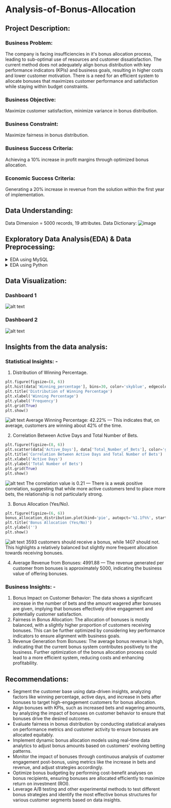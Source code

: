 # Analysis-of-Bonus-Allocation
## Project Description:
### Business Problem:
The company is facing insufficiencies in it's bonus allocation process, leading to sub-optimal use of resources and customer dissatisfaction. The current method does not adequately align bonus distribution with key performance indicators (KPIs) and business goals, resulting in higher costs and lower customer motivation. There is a need for an efficient system to allocate bonuses that maximizes customer performance and satisfaction while staying within budget constraints.
### Business Objective: 
Maximize customer satisfaction, minimize variance in bonus distribution.
### Business Constraint: 
Maximize fairness in bonus distribution.
### Business Success Criteria: 
Achieving a 10% increase in profit margins through optimized bonus allocation.
### Economic Success Criteria: 
Generating a 20% increase in revenue from the solution within the first year of implementation.

## Data Understanding:
Data Dimension = 5000 records, 19 attributes.
Data Dictionary:
![image](https://github.com/user-attachments/assets/f7adeae9-59b8-4344-bde2-c0d9db98b382)

## Exploratory Data Analysis(EDA) & Data Preprocessing:

<details>
  <summary>EDA using MySQL</summary>
	
  ```SQL
create database if not exists bonus_optimization_db;
use bonus_optimization_db;
drop table bonus_alloc;
create table if not exists bonus_alloc (
cust_id INT not null,
f_n VARCHAR(20) NOT NULL,
l_n VARCHAR(20) NOT NULL,
country TEXT NOT NULL,
age INT NOT NULL,
gender VARCHAR(10) NOT NULL,
income_level BIGINT NOT NULL,
win_pert INT NOT NULL,
days_since_last_bet INT NOT NULL,
active_days INT NOT NULL,
total_no_of_bets INT NOT NULL,
total_amt_wagered BIGINT NOT NULL,
avg_bet_amt INT NOT NULL,
no_of_bonus_rcvd INT NOT NULL,
amt_of_bonus_rcvd INT NOT NULL,
rev_from_bonus INT NOT NULL,
incr_bets_after_bonus INT NOT NULL,
incr_wager_after_bonus BIGINT NOT NULL,
should_rcv_bonus INT NOT NULL
);

select * from bonus_alloc;

											# EDA #
# Customer Age statistics:
SELECT 
    AVG(age) AS avg_age,
    MIN(age) AS min_age,
    MAX(age) AS max_age,
    STDDEV(age) AS stddev_age
FROM 
    bonus_alloc;
    
# Income level statistics:    
SELECT 
    AVG(income_level) AS avg_income,
    MIN(income_level) AS min_income,
    MAX(income_level) AS max_income,
    STDDEV(income_level) AS stddev_income
FROM 
    bonus_alloc;
    
# Betting behavior statistics:
SELECT 
    AVG(win_pert) AS avg_winning_percentage,
    MIN(win_pert) AS min_winning_percentage,
    MAX(win_pert) AS max_winning_percentage,
    STDDEV(win_pert) AS stddev_winning_percentage
FROM 
    bonus_alloc;
    
# Total number of bets:
SELECT 
    AVG(total_no_of_bets) AS avg_total_bets,
    MIN(total_no_of_bets) AS min_total_bets,
    MAX(total_no_of_bets) AS max_total_bets,
    STDDEV(total_no_of_bets) AS stddev_total_bets
FROM 
    bonus_alloc;
                                       
# Total Amount wagered:
SELECT 
    AVG(total_amt_wagered) AS avg_total_wagered,
    MIN(total_amt_wagered) AS min_total_wagered,
    MAX(total_amt_wagered) AS max_total_wagered,
    STDDEV(total_amt_wagered) AS stddev_total_wagered
FROM 
    bonus_alloc;
    
# Average bet amount:
SELECT 
    AVG(avg_bet_amt) AS avg_bet_amount,
    MIN(avg_bet_amt) AS min_bet_amount,
    MAX(avg_bet_amt) AS max_bet_amount,
    STDDEV(avg_bet_amt) AS stddev_bet_amount
FROM 
    bonus_alloc;
    
# No of bonuses received:
SELECT 
    AVG(no_of_bonus_rcvd) AS avg_bonuses_received,
    MIN(no_of_bonus_rcvd) AS min_bonuses_received,
    MAX(no_of_bonus_rcvd) AS max_bonuses_received,
    STDDEV(no_of_bonus_rcvd) AS stddev_bonuses_received
FROM 
    bonus_alloc;
    
# Amount of bonuses received:
SELECT 
    AVG(amt_of_bonus_rcvd) AS avg_bonus_amount,
    MIN(amt_of_bonus_rcvd) AS min_bonus_amount,
    MAX(amt_of_bonus_rcvd) AS max_bonus_amount,
    STDDEV(amt_of_bonus_rcvd) AS stddev_bonus_amount
FROM 
    bonus_alloc;

# Revenue from bonuses:
SELECT 
    AVG(rev_from_bonus) AS avg_revenue_from_bonuses,
    MIN(rev_from_bonus) AS min_revenue_from_bonuses,
    MAX(rev_from_bonus) AS max_revenue_from_bonuses,
    STDDEV(rev_from_bonus) AS stddev_revenue_from_bonuses
FROM 
    bonus_alloc;

# Increase in bets after bonus:
SELECT 
    AVG(incr_bets_after_bonus) AS avg_increase_in_bets,
    MIN(incr_bets_after_bonus) AS min_increase_in_bets,
    MAX(incr_bets_after_bonus) AS max_increase_in_bets,
    STDDEV(incr_bets_after_bonus) AS stddev_increase_in_bets
FROM 
    bonus_alloc;

# Increase in wagering after bonus:
SELECT 
    AVG(incr_wager_after_bonus) AS avg_increase_in_wagering,
    MIN(incr_wager_after_bonus) AS min_increase_in_wagering,
    MAX(incr_wager_after_bonus) AS max_increase_in_wagering,
    STDDEV(incr_wager_after_bonus) AS stddev_increase_in_wagering
FROM 
    bonus_alloc;
    
# Unique values in categorical columns
SELECT gender, COUNT(*) AS count
FROM bonus_alloc
GROUP BY gender
ORDER BY count DESC;

SELECT country, COUNT(*) AS count
FROM bonus_alloc
GROUP BY country
ORDER BY count DESC;

# Distribution of numerical columns
SELECT
    FLOOR(age / 10) * 10 AS age_range_start,
    FLOOR(age / 10) * 10 + 9 AS age_range_end,
    COUNT(*) AS frequency
FROM bonus_alloc
GROUP BY age_range_start, age_range_end
ORDER BY age_range_start;

			## Data Preprocessing ##
# combining first name and last name into customer name
set sql_safe_updates = 0;
ALTER TABLE bonus_alloc
ADD COLUMN cust_name VARCHAR(255);
UPDATE bonus_alloc
SET cust_name = CONCAT(f_n, ' ', l_n);

ALTER TABLE bonus_alloc
DROP COLUMN f_n,
DROP COLUMN l_n;

# Outlier analysis:
-- Step 1: Calculate Q1 and Q3 using subqueries

-- This subquery calculates Q1 and Q3 for win_pert
WITH quartiles AS (
    SELECT 
        MIN(CASE WHEN cumulative_percentile >= 25 THEN win_pert END) AS Q1,
        MIN(CASE WHEN cumulative_percentile >= 75 THEN win_pert END) AS Q3
    FROM (
        SELECT 
            win_pert,
            100 * (ROW_NUMBER() OVER (ORDER BY win_pert) - 0.5) / COUNT(*) OVER () AS cumulative_percentile
        FROM bonus_alloc
    ) AS percentiles
)

-- Step 2: Update outliers in win_pert
UPDATE bonus_alloc
SET win_pert = CASE
    -- Replace values less than Q1 range with the minimum value within Q1 range
    WHEN win_pert < (
        SELECT Q1 - 1.5 * (Q3 - Q1)
        FROM quartiles
    ) THEN (
        SELECT MIN(win_pert)
        FROM bonus_alloc
        WHERE win_pert >= (SELECT Q1 FROM quartiles) AND win_pert <= (SELECT Q3 FROM quartiles)
    )
    -- Replace values greater than Q3 range with the maximum value within Q3 range
    WHEN win_pert > (
        SELECT Q3 + 1.5 * (Q3 - Q1)
        FROM quartiles
    ) THEN (
        SELECT MAX(win_pert)
        FROM bonus_alloc
        WHERE win_pert >= (SELECT Q1 FROM quartiles) AND win_pert <= (SELECT Q3 FROM quartiles)
    )
    ELSE win_pert
END;


# importing the clean dataset:
create table if not exists clean_data (
cust_id INT not null,
cust_name VARCHAR(30) NOT NULL,
country TEXT NOT NULL,
age INT NOT NULL,
gender VARCHAR(10) NOT NULL,
income_level BIGINT NOT NULL,
win_pert INT NOT NULL,
days_since_last_bet INT NOT NULL,
active_days INT NOT NULL,
total_no_of_bets INT NOT NULL,
total_amt_wagered BIGINT NOT NULL,
avg_bet_amt INT NOT NULL,
no_of_bonus_rcvd INT NOT NULL,
amt_of_bonus_rcvd INT NOT NULL,
rev_from_bonus INT NOT NULL,
incr_bets_after_bonus INT NOT NULL,
incr_wager_after_bonus BIGINT NOT NULL,
should_rcv_bonus INT NOT NULL
);

# querying insights from the dataset:
select * from clean_data;

#--customer statistics --
select count(distinct(cust_name)) from clean_data;   # 622 unique customers
select count(distinct(country)) from clean_data;     # 223 countries

select count(distinct(income_level)) from clean_data;
select max(income_level) from clean_data;            #149892
select min(income_level) from clean_data;			# 20021
# grouping customers based upon their age and income_level
ALTER TABLE clean_data
ADD COLUMN age_group VARCHAR(20),
ADD COLUMN income_group VARCHAR(20);
set sql_safe_updates = 0;
# --age grouping--
UPDATE clean_data
SET age_group = CASE
    WHEN age BETWEEN 18 AND 25 THEN '18-25'
    WHEN age BETWEEN 26 AND 35 THEN '26-35'
    WHEN age BETWEEN 36 AND 45 THEN '36-45'
    WHEN age BETWEEN 46 AND 55 THEN '46-55'
    WHEN age BETWEEN 56 AND 65 THEN '56-65'
    WHEN age BETWEEN 66 AND 75 THEN '66-75'
    WHEN age > 75 THEN '75+'
    ELSE 'Unknown'
END;
# --income_level grouping --
UPDATE clean_data
SET income_group = CASE
    WHEN income_level BETWEEN 0 AND 30000 THEN '0-30K'
    WHEN income_level BETWEEN 30001 AND 60000 THEN '30K-60K'
    WHEN income_level BETWEEN 60001 AND 90000 THEN '60K-90K'
    WHEN income_level BETWEEN 90001 AND 120000 THEN '90K-120K'
    WHEN income_level BETWEEN 120001 AND 150000 THEN '120K-150K'
    WHEN income_level > 150000 THEN '150K+'
    ELSE 'Unknown'
END;
select * from clean_data;
#-- age group recieving the highest bonus
SELECT age_group, SUM(amt_of_bonus_rcvd) AS total_bonus
FROM clean_data
GROUP BY age_group
ORDER BY total_bonus DESC LIMIT 1;
#-- customer activity in 46-55 age group
select max(income_group) from clean_data
WHERE age_group = '46-55';        #90 -120K

# highest revenue generator age-group:
select age_group, sum(rev_from_bonus) as total_revenue
from clean_data
group by age_group order by total_revenue DESC LIMIT 1;


select avg(total_amt_wagered) from clean_data WHERE age_group = '46-55' AND income_group = '90K-120K';
select max(total_amt_wagered) from clean_data WHERE age_group = '46-55' AND income_group = '90K-120K';

select count(distinct(cust_id)) from clean_data WHERE age_group = '46-55';
select count(distinct(country)) from clean_data WHERE age_group = '46-55';

SELECT AVG(win_pert) AS avg_winning_percentage FROM clean_data
WHERE age_group = '46-55';          #43%
SELECT avg(avg_bet_amt) FROM clean_data WHERE age_group = '46-55';    # 990
select count(distinct(total_no_of_bets)) from clean_data WHERE age_group = '46-55';
```
</details>

<details>
 <summary>EDA using Python</summary>
	
 ```python
import numpy as np
import matplotlib.pyplot as plt
import pandas as pd
import seaborn as sns

raw_data = pd.read_csv(r"C:\Users\mital\Documents\Project-4 (Analysis of Bonus Allocation)\Bonus Allocation Data - Master Data.csv.csv")
raw_data.describe
raw_data.info
# missing values #
raw_data.isna().sum()


from scipy import stats

# Age statistics
age_stats = {
    'Average Age': raw_data['age'].mean(),
    'Median Age': raw_data['age'].median(),
    'Mode Age': raw_data['age'].mode()[0],
    'Minimum Age': raw_data['age'].min(),
    'Maximum Age': raw_data['age'].max(),
    'Range of Age': raw_data['age'].max() - raw_data['age'].min(),
    'Age Variance': raw_data['age'].var(),
    'Age Standard Deviation': raw_data['age'].std(),
    'Age Skewness': raw_data['age'].skew(),
    'Age Kurtosis': raw_data['age'].kurt()
}
age_stats


# Income Level statistics
income_stats = {
    'Average Income': raw_data['income_level'].mean(),
    'Median Income': raw_data['income_level'].median(),
    'Mode Income': raw_data['income_level'].mode()[0],
    'Minimum Income': raw_data['income_level'].min(),
    'Maximum Income': raw_data['income_level'].max(),
    'Range of Income': raw_data['income_level'].max() - raw_data['income_level'].min(),
    'Income Variance': raw_data['income_level'].var(),
    'Income Standard Deviation': raw_data['income_level'].std(),
    'Income Skewness': raw_data['income_level'].skew(),
    'Income Kurtosis': raw_data['income_level'].kurt()
}
income_stats



# Winning Percentage statistics
winning_percentage_stats = {
    'Average Winning Percentage': raw_data['Winning_percentage'].mean(),
    'Median Winning Percentage': raw_data['Winning_percentage'].median(),
    'Mode Winning Percentage': raw_data['Winning_percentage'].mode()[0],
    'Minimum Winning Percentage': raw_data['Winning_percentage'].min(),
    'Maximum Winning Percentage': raw_data['Winning_percentage'].max(),
    'Range of Winning Percentage': raw_data['Winning_percentage'].max() - raw_data['Winning_percentage'].min(),
    'Winning Percentage Variance': raw_data['Winning_percentage'].var(),
    'Winning Percentage Standard Deviation': raw_data['Winning_percentage'].std(),
    'Winning Percentage Skewness': raw_data['Winning_percentage'].skew(),
    'Winning Percentage Kurtosis': raw_data['Winning_percentage'].kurt()
}
winning_percentage_stats



# Total Number of Bets statistics
total_bets_stats = {
    'Average Total Number of Bets': raw_data['Total_Number_of_Bets'].mean(),
    'Median Total Number of Bets': raw_data['Total_Number_of_Bets'].median(),
    'Mode Total Number of Bets': raw_data['Total_Number_of_Bets'].mode()[0],
    'Minimum Total Number of Bets': raw_data['Total_Number_of_Bets'].min(),
    'Maximum Total Number of Bets': raw_data['Total_Number_of_Bets'].max(),
    'Range of Total Number of Bets': raw_data['Total_Number_of_Bets'].max() - raw_data['Total_Number_of_Bets'].min(),
    'Total Number of Bets Variance': raw_data['Total_Number_of_Bets'].var(),
    'Total Number of Bets Standard Deviation': raw_data['Total_Number_of_Bets'].std(),
    'Total Number of Bets Skewness': raw_data['Total_Number_of_Bets'].skew(),
    'Total Number of Bets Kurtosis': raw_data['Total_Number_of_Bets'].kurt()
}
total_bets_stats


# Amount of Bonuses Received statistics
bonus_amount_stats = {
    'Average Amount of Bonuses Received': raw_data['Amount_of_Bonuses_Received'].mean(),
    'Median Amount of Bonuses Received': raw_data['Amount_of_Bonuses_Received'].median(),
    'Mode Amount of Bonuses Received': raw_data['Amount_of_Bonuses_Received'].mode()[0],
    'Minimum Amount of Bonuses Received': raw_data['Amount_of_Bonuses_Received'].min(),
    'Maximum Amount of Bonuses Received': raw_data['Amount_of_Bonuses_Received'].max(),
    'Range of Amount of Bonuses Received': raw_data['Amount_of_Bonuses_Received'].max() - raw_data['Amount_of_Bonuses_Received'].min(),
    'Amount of Bonuses Received Variance': raw_data['Amount_of_Bonuses_Received'].var(),
    'Amount of Bonuses Received Standard Deviation': raw_data['Amount_of_Bonuses_Received'].std(),
    'Amount of Bonuses Received Skewness': raw_data['Amount_of_Bonuses_Received'].skew(),
    'Amount of Bonuses Received Kurtosis': raw_data['Amount_of_Bonuses_Received'].kurt()
}
bonus_amount_stats





import matplotlib.pyplot as plt
import seaborn as sns

# Univariate Analysis - Distribution of Age
plt.figure(figsize=(10, 6))
sns.histplot(raw_data['age'], kde=True, bins=30)
plt.title('Distribution of Customer Age')
plt.xlabel('Age')
plt.ylabel('Frequency')
plt.show()


# Bivariate Analysis - Age vs. Winning Percentage
plt.figure(figsize=(10, 6))
sns.scatterplot(x='age', y='Winning_percentage', data=raw_data)
plt.title('Age vs. Winning Percentage')
plt.xlabel('Age')
plt.ylabel('Winning Percentage')
plt.show()


# Multivariate Analysis - Pair Plot
plt.figure(figsize=(15, 10))
sns.pairplot(raw_data[['age', 'Winning_percentage', 'Total_Number_of_Bets', 'Total_Amount_Wagered']])
plt.suptitle('Pair Plot of Selected Features', y=1.02)
plt.show()


                 ### PREPROCESSING OF DATA ###
                                                
sns.boxplot(raw_data.age)                                                               
sns.boxplot(raw_data.income_level)                        
sns.boxplot(raw_data.Winning_percentage)            
sns.boxplot(raw_data.Days_Since_Last_Bet)
sns.boxplot(raw_data.Active_Days)                         
sns.boxplot(raw_data.Total_Number_of_Bets)    #            
sns.boxplot(raw_data.Total_Amount_Wagered)    #            
sns.boxplot(raw_data.Average_Bet_Amount)      #              
sns.boxplot(raw_data.Number_of_Bonuses_Received)       
sns.boxplot(raw_data.Amount_of_Bonuses_Received)         
sns.boxplot(raw_data.Revenue_from_Bonuses)              
sns.boxplot(raw_data.Increase_in_Bets_After_Bonus)         
sns.boxplot(raw_data.Increase_in_wagering_after_Bonus)    
                                 


# Function to identify outliers using the IQR method
def count_outliers(column):
    Q1 = column.quantile(0.25)
    Q3 = column.quantile(0.75)
    IQR = Q3 - Q1
    lower_bound = Q1 - 1.5 * IQR
    upper_bound = Q3 + 1.5 * IQR
    outliers = ((column < lower_bound) | (column > upper_bound)).sum()
    return outliers

# Apply the outlier counting function to each numerical column
numerical_columns = raw_data.select_dtypes(include=[np.number]).columns
outliers_count = raw_data[numerical_columns].apply(count_outliers)

# Print the number of outliers in each numerical attribute
print("Number of outliers in each numerical attribute:")
print(outliers_count)



IQR = raw_data['Total_Number_of_Bets'].quantile(0.75) - raw_data['Total_Number_of_Bets'].quantile(0.25)
lower_limit = raw_data['Total_Number_of_Bets'].quantile(0.25) - 1.5*IQR
upper_limit = raw_data['Total_Number_of_Bets'].quantile(0.75) + 1.5*IQR
# Replacing the outlier values with the upper and lower limits #
raw_data['Total_Number_of_Bets'] = pd.DataFrame(np.where(raw_data['Total_Number_of_Bets'] > upper_limit, upper_limit, np.where(raw_data['Total_Number_of_Bets'] < lower_limit, lower_limit, raw_data['Total_Number_of_Bets'])))
sns.boxplot(raw_data.Total_Number_of_Bets)


IQR = raw_data['Total_Amount_Wagered'].quantile(0.75) - raw_data['Total_Amount_Wagered'].quantile(0.25)
lower_limit = raw_data['Total_Amount_Wagered'].quantile(0.25) - 1.5*IQR
upper_limit = raw_data['Total_Amount_Wagered'].quantile(0.75) + 1.5*IQR
# Replacing the outlier values with the upper and lower limits #
raw_data['Total_Amount_Wagered'] = pd.DataFrame(np.where(raw_data['Total_Amount_Wagered'] > upper_limit, upper_limit, np.where(raw_data['Total_Amount_Wagered'] < lower_limit, lower_limit, raw_data['Total_Amount_Wagered'])))
sns.boxplot(raw_data.Total_Amount_Wagered)


IQR = raw_data['Average_Bet_Amount'].quantile(0.75) - raw_data['Average_Bet_Amount'].quantile(0.25)
lower_limit = raw_data['Average_Bet_Amount'].quantile(0.25) - 1.5*IQR
upper_limit = raw_data['Average_Bet_Amount'].quantile(0.75) + 1.5*IQR
# Replacing the outlier values with the upper and lower limits #
raw_data['Average_Bet_Amount'] = pd.DataFrame(np.where(raw_data['Average_Bet_Amount'] > upper_limit, upper_limit, np.where(raw_data['Average_Bet_Amount'] < lower_limit, lower_limit, raw_data['Average_Bet_Amount'])))
sns.boxplot(raw_data.Average_Bet_Amount)


# Combine 'first name' and 'last name' into a new column 'cust_name'
raw_data['cust_name'] = raw_data['first_name'] + ' ' + raw_data['last_name']

# Remove the original 'first name' and 'last name' columns
raw_data = raw_data.drop(columns=['first_name', 'last_name'])

# Reorder columns to have 'cust_name' at the first position
columns_order = ['cust_name'] + [col for col in raw_data.columns if col != 'cust_name']
raw_data = raw_data[columns_order]

# Set 'cust_name' as the index of the DataFrame
raw_data.set_index('cust_name', inplace=True)

import mysql.connector
# Database connection details
host = 'localhost'
user = 'root'
password = 'password'
database = 'bonus_optimization_db'

# Establishing the connection
conn = mysql.connector.connect(
    host=host,
    user=user,
    password=password,
    database=database
)
# Creating a cursor object
cursor = conn.cursor()
# pushing the cleaned data to MySQL db
from sqlalchemy import create_engine
engine = create_engine('mysql+pymysql://root:password@Localhost/bonus_optimization_db')
raw_data.to_sql('bonus_info', con=engine, if_exists='replace', index=True)


from sklearn.preprocessing import StandardScaler, OneHotEncoder
from sklearn.compose import ColumnTransformer
from sklearn.impute import SimpleImputer
from sklearn.pipeline import Pipeline


# Encoding of categorical variables
categorical_encoder = OneHotEncoder(handle_unknown='ignore', sparse=False)

# Standardization of numerical features
scaler = StandardScaler()
numerical_cols = ['age','income_level','Winning_percentage',
                  'Days_Since_Last_Bet','Active_Days',
                  'Total_Number_of_Bets','Total_Amount_Wagered',
                  'Average_Bet_Amount','Number_of_Bonuses_Received',
                  'Amount_of_Bonuses_Received','Revenue_from_Bonuses',
                  'Increase_in_Bets_After_Bonus',
                  'Increase_in_wagering_after_Bonus']
                  
categorical_cols = raw_data.select_dtypes(include=['object']).columns
                  
                  

preprocessor = ColumnTransformer(
    transformers=[
        ('num', scaler, numerical_cols),            # Only scaling for numerical columns
        ('cat', categorical_encoder, categorical_cols)  # Only encoding for categorical columns
    ])


# Applying the preprocessing pipeline to the raw data
preprocessed_data = preprocessor.fit_transform(raw_data)

# Converting the preprocessed data back into a DataFrame
preprocessed_data = pd.DataFrame(preprocessed_data, columns=(
    numerical_cols + 
    list(preprocessor.named_transformers_['cat'].get_feature_names_out(categorical_cols))
))

preprocessed_data.shape


#converting dataframe to csv file
raw_data.to_csv('clean_data.csv', index=False)

```
</details>

## Data Visualization:
### Dashboard 1
![alt text](https://github.com/Subham1702/Analysis-of-Bonus-Allocation/blob/main/Screenshot%20(376).png)

### Dashboard 2
![alt text](https://github.com/Subham1702/Analysis-of-Bonus-Allocation/blob/main/Screenshot%20(377).png)

## Insights from the data analysis:
### Statistical Insights: -
1) Distribution of Winning Percentage.
 ``` Python
plt.figure(figsize=(8, 6))
plt.hist(data['Winning_percentage'], bins=30, color='skyblue', edgecolor='black')
plt.title('Distribution of Winning Percentage')
plt.xlabel('Winning Percentage')
plt.ylabel('Frequency')
plt.grid(True)
plt.show()
```
![alt text](https://github.com/Subham1702/Analysis-of-Bonus-Allocation/blob/main/output%20(1).png)
Average Winning Percentage: 42.22% — This indicates that, on average, customers are winning about 42% of the time.

2) Correlation Between Active Days and Total Number of Bets.
 ``` Python
plt.figure(figsize=(8, 6))
plt.scatter(data['Active_Days'], data['Total_Number_of_Bets'], color='green')
plt.title('Correlation Between Active Days and Total Number of Bets')
plt.xlabel('Active Days')
plt.ylabel('Total Number of Bets')
plt.grid(True)
plt.show()
```
![alt text](https://github.com/Subham1702/Analysis-of-Bonus-Allocation/blob/main/output%20(2).png)
The correlation value is 0.21 — There is a weak positive correlation, suggesting that while more active customers tend to place more bets, the relationship is not particularly strong.

3) Bonus Allocation (Yes/No).
 ``` Python
plt.figure(figsize=(6, 6))
bonus_allocation_distribution.plot(kind='pie', autopct='%1.1f%%', startangle=90, colors=['lightblue', 'lightcoral'])
plt.title('Bonus Allocation (Yes/No)')
plt.ylabel('')
plt.show()
```
![alt text](https://github.com/Subham1702/Analysis-of-Bonus-Allocation/blob/main/output%20(3).png)
 3593 customers should receive a bonus, while 1407 should not. This highlights a relatively balanced but slightly more frequent allocation towards receiving bonuses.

4) Average Revenue from Bonuses: 4991.88 — The revenue generated per customer from bonuses is approximately 5000, indicating the business value of offering bonuses.   


### Business Insights: -
1) Bonus Impact on Customer Behavior: The data shows a significant increase in the number of bets and the amount wagered after bonuses are given, implying that bonuses effectively drive engagement and potentially customer satisfaction.
2) Fairness in Bonus Allocation: The allocation of bonuses is mostly balanced, with a slightly higher proportion of customers receiving bonuses. This can be further optimized by considering key performance indicators to ensure alignment with business goals.
3) Revenue Generation from Bonuses: The average bonus revenue is high, indicating that the current bonus system contributes positively to the business. Further optimization of the bonus allocation process could lead to a more efficient system, reducing costs and enhancing profitability.

## Recommendations:
- Segment the customer base using data-driven insights, analyzing factors like winning percentage, active days, and increase in bets after bonuses to target high-engagement customers for bonus allocation.
- Align bonuses with KPIs, such as increased bets and wagering amounts, by analyzing the impact of bonuses on customer behavior to ensure that bonuses drive the desired outcomes.
- Evaluate fairness in bonus distribution by conducting statistical analyses on performance metrics and customer activity to ensure bonuses are allocated equitably.
- Implement dynamic bonus allocation models using real-time data analytics to adjust bonus amounts based on customers' evolving betting patterns.
- Monitor the impact of bonuses through continuous analysis of customer engagement post-bonus, using metrics like the increase in bets and revenue, and adjust strategies accordingly.
- Optimize bonus budgeting by performing cost-benefit analyses on bonus recipients, ensuring bonuses are allocated efficiently to maximize return on investment (ROI).
- Leverage A/B testing and other experimental methods to test different bonus strategies and identify the most effective bonus structures for various customer segments based on data insights.

